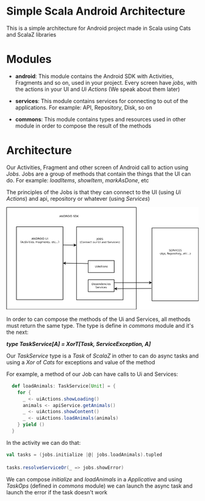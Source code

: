 # Simple Scala Android Architecture

This is a simple architecture for Android project made in Scala using Cats and ScalaZ libraries

# Modules

- **android**: This module contains the Android SDK with Activities, Fragments and so on, used 
in your project. Every screen have _jobs_, with the actions in your UI and _Ui Actions_ 
(We speak about them later)

- **services**: This module contains services for connecting to out of the applications. For
example: API, Repository, Disk, so on

- **commons**: This module contains types and resources used in other module in order to compose 
the result of the methods

# Architecture

Our Activities, Fragment and other screen of Android call to action using _Jobs_. Jobs are a
group of methods that contain the things that the UI can do. For example: _loadItems_, 
_showItem_, _markAsDone_, etc

The principles of the Jobs is that they can connect to the UI (using _Ui Actions_) and api, repository
or whatever (using _Services_)

![Architecture](resources/architecture.png)

In order to can compose the methods of the Ui and Services, all methods must return the same type. 
The type is define in _commons_ module and it's the next:

_**type TaskService[A] = XorT[Task, ServiceException, A]**_

Our _TaskService_ type is a _Task_ of _ScalaZ_ in other to can do async tasks and using a _Xor_ of
_Cats_ for exceptions and value of the method

For example, a method of our Job can have calls to Ui and Services:
 
```scala
  def loadAnimals: TaskService[Unit] = {
    for {
      _ <- uiActions.showLoading()
      animals <- apiService.getAnimals()
      _ <- uiActions.showContent()
      _ <- uiActions.loadAnimals(animals)
    } yield ()
  }
```

In the activity we can do that:

```scala
val tasks = (jobs.initialize |@| jobs.loadAnimals).tupled

tasks.resolveServiceOr(_ => jobs.showError)
``` 
   
We can compose _initialize_ and _loadAnimals_ in a _Applicative_ and using _TaskOps_ (defined in _commons_ 
module) we can launch the async task and launch the error if the task doesn't work 